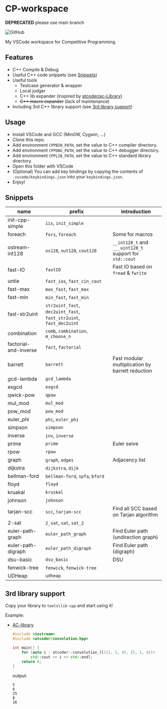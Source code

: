 # CP-workspace

**DEPRECATED** please use main branch

![GitHub](https://img.shields.io/github/license/Tiphereth-A/CP-workspace)

My VSCode workspace for Competitive Programming.

## Features

-   C++ Compile & Debug
-   Useful C++ code snippets (see [Snippets](#Snippets))
-   Useful tools
    -   Testcase generator & wrapper
    -   Local judger
    -   C++ lib expander (inspired by [atcoder/ac-Library](https://github.com/atcoder/ac-library))
    -   ~~C++ macro expander~~ (lack of maintenance)
-   Including 3rd C++ library support (see [3rd library support](#3rd%20library%20support))

## Usage

-   Install VSCode and GCC (MinGW, Cygwin, ...)
-   Clone this repo.
-   Add environment `CPPBIN_PATH`, set the value to C++ compiler directory.
-   Add environment `CPPDBG_PATH`, set the value to C++ debugger directory.
-   Add environment `CPPLIB_PATH`, set the value to C++ standard library directory.
-   Open this folder with VSCode
-   (Optional) You can add key bindings by copying the contents of `.vscode/keybindings.json` into your `keybindings.json`.
-   Enjoy!

## Snippets

| name                  | prefix                                                             | introduction                                            |
| --------------------- | ------------------------------------------------------------------ | ------------------------------------------------------- |
| init-cpp-simple       | `iis`, `init_simple`                                               |
| foreach               | `fors`, `foreach`                                                  | Some for macros                                         |
| ostream-int128        | `os128`, `out128`, `cout128`                                       | `__int128_t` and `___uint128_t` support for `std::cout` |
| fast-IO               | `fastIO`                                                           | Fast IO based on `fread` & `fwrite`                     |
| untie                 | `fast_ios`, `fast_cin_cout`                                        |
| fast-max              | `max_fast`, `fast_max`                                             |
| fast-min              | `min_fast`, `fast_min`                                             |
| fast-str2uint         | `str2uint_fast`, `dec2uint_fast`, `fast_str2uint`, `fast_dec2uint` |
| combination           | `comb`, `combination`, `m_choose_n`                                |
| factorial-and-inverse | `fact`, `factorial`                                                |
| barrett               | `barrett`                                                          | Fast modular multiplication by barrett reduction        |
| gcd-lambda            | `gcd_lambda`                                                       |
| exgcd                 | `exgcd`                                                            |
| qwick-pow             | `qpow`                                                             |
| mul_mod               | `mul_mod`                                                          |
| pow_mod               | `pow_mod`                                                          |
| euler_phi             | `phi`, `euler_phi`                                                 |
| simpson               | `simpson`                                                          |
| inverse               | `inv`, `inverse`                                                   |
| prime                 | `prime`                                                            | Euler seive                                             |
| rpow                  | `rpow`                                                             |
| graph                 | `graph`, `edges`                                                   | Adjacency list                                          |
| dijkstra              | `dijkstra`, `dijk`                                                 |
| bellman-ford          | `bellman-ford`, `spfa`, `bford`                                    |
| floyd                 | `floyd`                                                            |
| kruakal               | `kruskal`                                                          |
| johnson               | `johnson`                                                          |
| tarjan-scc            | `scc`, `tarjan-scc`                                                | Find all SCC based on Tarjan algorithm                  |
| 2-sat                 | `2_sat`, `sat`, `sat_2`                                            |
| euler-path-graph      | `euler_path_graph`                                                 | Find Euler path (undirection graph)                     |
| euler-path-digraph    | `euler_path_digraph`                                               | Find Euler path (digraph)                               |
| dsu-basic             | `dsu_basic`                                                        | DSU                                                     |
| fenwick-tree          | `fenwick`, `fenwick-tree`                                          |                                                         |
| UDHeap                | `udheap`                                                           |                                                         |

## 3rd library support

Copy your library to `tools\lib-cpp` and start using it!

Example:

-   [AC-library](https://github.com/atcoder/ac-library)

    ```cpp
    #include <iostream>
    #include <atcoder/convolution.hpp>

    int main() {
        for (auto i : atcoder::convolution_ll({1, 1, 4}, {5, 1, 4}))
            std::cout << i << std::endl;
        return 0;
    }
    ```

    output:

    ```text
    5
    6
    25
    8
    16
    ```
